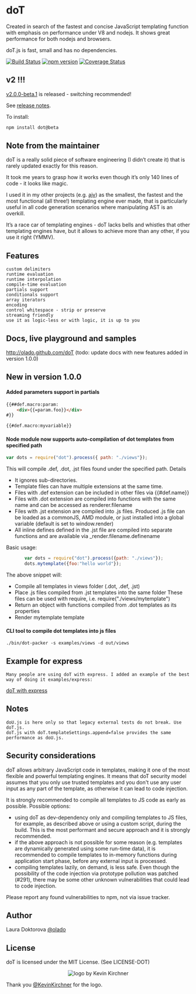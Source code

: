 # doT

Created in search of the fastest and concise JavaScript templating function with emphasis on performance under V8 and nodejs. It shows great performance for both nodejs and browsers.

doT.js is fast, small and has no dependencies.

[![Build Status](https://travis-ci.org/olado/doT.svg?branch=v2)](https://travis-ci.org/olado/doT)
[![npm version](https://img.shields.io/npm/v/dot/beta.svg)](https://www.npmjs.com/package/dot)
[![Coverage Status](http://coveralls.io/repos/github/olado/doT/badge.svg?branch=v2)](https://coveralls.io/github/olado/doT?branch=v2)

## v2 !!!

[v2.0.0-beta.1](https://github.com/olado/doT/tree/v2) is released - switching recommended!

See [release notes](https://github.com/olado/doT/releases/tag/v2.0.0-beta.1).

To install:

```bash
npm install dot@beta
```

## Note from the maintainer

doT is a really solid piece of software engineering (I didn’t create it) that is rarely updated exactly for this reason.

It took me years to grasp how it works even though it’s only 140 lines of code - it looks like magic.

I used it in my other projects (e.g. [ajv](https://github.com/epoberezkin/ajv)) as the smallest, the fastest and the most functional (all three!) templating engine ever made, that is particularly useful in all code generation scenarios where manipulating AST is an overkill.

It’s a race car of templating engines - doT lacks bells and whistles that other templating engines have, but it allows to achieve more than any other, if you use it right (YMMV).


## Features
    custom delimiters
    runtime evaluation
    runtime interpolation
    compile-time evaluation
    partials support
    conditionals support
    array iterators
    encoding
    control whitespace - strip or preserve
    streaming friendly
    use it as logic-less or with logic, it is up to you

## Docs, live playground and samples

http://olado.github.com/doT (todo: update docs with new features added in version 1.0.0)

## New in version 1.0.0

#### Added parameters support in partials

```html
{{##def.macro:param:
	<div>{{=param.foo}}</div>
#}}

{{#def.macro:myvariable}}
```

#### Node module now supports auto-compilation of dot templates from specified path

```js
var dots = require("dot").process({ path: "./views"});
```

This will compile .def, .dot, .jst files found under the specified path.
Details
   * It ignores sub-directories.
   * Template files can have multiple extensions at the same time.
   * Files with .def extension can be included in other files via {{#def.name}}
   * Files with .dot extension are compiled into functions with the same name and
   can be accessed as renderer.filename
   * Files with .jst extension are compiled into .js files. Produced .js file can be
   loaded as a commonJS, AMD module, or just installed into a global variable (default is set to window.render)
   * All inline defines defined in the .jst file are
   compiled into separate functions and are available via _render.filename.definename
 
   Basic usage:
 ```js
        var dots = require("dot").process({path: "./views"});
        dots.mytemplate({foo:"hello world"});
 ```
The above snippet will:
* Compile all templates in views folder (.dot, .def, .jst)
* Place .js files compiled from .jst templates into the same folder
   These files can be used with require, i.e. require("./views/mytemplate")
* Return an object with functions compiled from .dot templates as its properties
* Render mytemplate template
 
#### CLI tool to compile dot templates into js files

	./bin/dot-packer -s examples/views -d out/views

## Example for express
	Many people are using doT with express. I added an example of the best way of doing it examples/express:

[doT with express](examples/express)

## Notes
    doU.js is here only so that legacy external tests do not break. Use doT.js.
    doT.js with doT.templateSettings.append=false provides the same performance as doU.js.

## Security considerations

doT allows arbitrary JavaScript code in templates, making it one of the most flexible and powerful templating engines. It means that doT security model assumes that you only use trusted templates and you don't use any  user input as any part of the template, as otherwise it can lead to code injection.

It is strongly recommended to compile all templates to JS code as early as possible. Possible options:

- using doT as dev-dependency only and compiling templates to JS files, for example, as described above or using a custom script, during the build. This is the most performant and secure approach and it is strongly recommended.
- if the above approach is not possible for some reason (e.g. templates are dynamically generated using some run-time data), it is recommended to compile templates to in-memory functions during application start phase, before any external input is processed.
- compiling templates lazily, on demand, is less safe. Even though the possibility of the code injection via prototype pollution was patched (#291), there may be some other unknown vulnerabilities that could lead to code injection.

Please report any found vulnerabilities to npm, not via issue tracker.

## Author
Laura Doktorova [@olado](http://twitter.com/olado)

## License
doT is licensed under the MIT License. (See LICENSE-DOT)

<p align="center">
  <img src="http://olado.github.io/doT/doT-js-100@2x.png" alt="logo by Kevin Kirchner"/>
</p>

Thank you [@KevinKirchner](https://twitter.com/kevinkirchner) for the logo.
